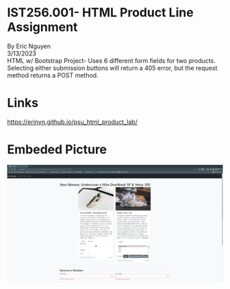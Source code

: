 # IST256.001- HTML Product Line Assignment
By Eric Nguyen <br>
3/13/2023 <br>
HTML w/ Bootstrap Project- Uses 6 different form fields for two products. Selecting either submission buttons will return a 405 error, but the request method returns a POST method. 
# Links 
https://erinyn.github.io/psu_html_product_lab/
# Embeded Picture
![Picture](example1.png)
